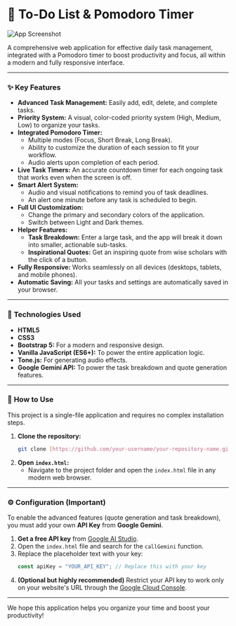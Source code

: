 # 📝 To-Do List & Pomodoro Timer

![App Screenshot](https://i.imgur.com/8a1b7gM.png)

A comprehensive web application for effective daily task management, integrated with a Pomodoro timer to boost productivity and focus, all within a modern and fully responsive interface.

---

### ✨ **Key Features**

* **Advanced Task Management:** Easily add, edit, delete, and complete tasks.
* **Priority System:** A visual, color-coded priority system (High, Medium, Low) to organize your tasks.
* **Integrated Pomodoro Timer:**
    * Multiple modes (Focus, Short Break, Long Break).
    * Ability to customize the duration of each session to fit your workflow.
    * Audio alerts upon completion of each period.
* **Live Task Timers:** An accurate countdown timer for each ongoing task that works even when the screen is off.
* **Smart Alert System:**
    * Audio and visual notifications to remind you of task deadlines.
    * An alert one minute before any task is scheduled to begin.
* **Full UI Customization:**
    * Change the primary and secondary colors of the application.
    * Switch between Light and Dark themes.
* **Helper Features:**
    * **Task Breakdown:** Enter a large task, and the app will break it down into smaller, actionable sub-tasks.
    * **Inspirational Quotes:** Get an inspiring quote from wise scholars with the click of a button.
* **Fully Responsive:** Works seamlessly on all devices (desktops, tablets, and mobile phones).
* **Automatic Saving:** All your tasks and settings are automatically saved in your browser.

---

### 🚀 **Technologies Used**

* **HTML5**
* **CSS3**
* **Bootstrap 5:** For a modern and responsive design.
* **Vanilla JavaScript (ES6+):** To power the entire application logic.
* **Tone.js:** For generating audio effects.
* **Google Gemini API:** To power the task breakdown and quote generation features.

---

### 🔧 **How to Use**

This project is a single-file application and requires no complex installation steps.

1.  **Clone the repository:**
    ```bash
    git clone [https://github.com/your-username/your-repository-name.git](https://github.com/your-username/your-repository-name.git)
    ```
2.  **Open `index.html`:**
    * Navigate to the project folder and open the `index.html` file in any modern web browser.

---

### ⚙️ **Configuration (Important)**

To enable the advanced features (quote generation and task breakdown), you must add your own **API Key** from **Google Gemini**.

1.  **Get a free API key** from [Google AI Studio](https://aistudio.google.com/app/apikey).
2.  Open the `index.html` file and search for the `callGemini` function.
3.  Replace the placeholder text with your key:
    ```javascript
    const apiKey = "YOUR_API_KEY"; // Replace this with your key
    ```
4.  **(Optional but highly recommended)** Restrict your API key to work only on your website's URL through the [Google Cloud Console](https://console.cloud.google.com/apis/credentials).

---

We hope this application helps you organize your time and boost your productivity!
